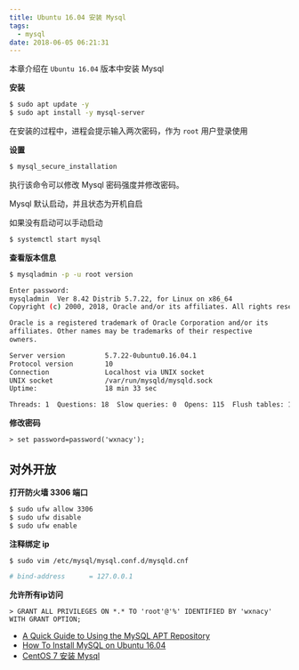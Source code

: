 ```yaml
---
title: Ubuntu 16.04 安装 Mysql
tags:
  - mysql
date: 2018-06-05 06:21:31
---
```



本章介绍在 `Ubuntu 16.04` 版本中安装 Mysql
<!-- more --><!-- toc -->

**安装**

```bash
$ sudo apt update -y
$ sudo apt install -y mysql-server
```

在安装的过程中，进程会提示输入两次密码，作为 `root` 用户登录使用

**设置**

```bash
$ mysql_secure_installation
```

执行该命令可以修改 Mysql 密码强度并修改密码。

Mysql 默认启动，并且状态为开机自启

如果没有启动可以手动启动

```bash
$ systemctl start mysql
```

**查看版本信息**

```bash
$ mysqladmin -p -u root version

Enter password:
mysqladmin  Ver 8.42 Distrib 5.7.22, for Linux on x86_64
Copyright (c) 2000, 2018, Oracle and/or its affiliates. All rights reserved.

Oracle is a registered trademark of Oracle Corporation and/or its
affiliates. Other names may be trademarks of their respective
owners.

Server version          5.7.22-0ubuntu0.16.04.1
Protocol version        10
Connection              Localhost via UNIX socket
UNIX socket             /var/run/mysqld/mysqld.sock
Uptime:                 18 min 33 sec

Threads: 1  Questions: 18  Slow queries: 0  Opens: 115  Flush tables: 1  Open tables: 34  Queries per second avg: 0.016
```

**修改密码**

```mysql
> set password=password('wxnacy');
```

## 对外开放

**打开防火墙 3306 端口**

```bash
$ sudo ufw allow 3306
$ sudo ufw disable
$ sudo ufw enable
```

**注释绑定 ip**

```bash
$ sudo vim /etc/mysql/mysql.conf.d/mysqld.cnf

# bind-address      = 127.0.0.1
```

**允许所有ip访问**

```mysql
> GRANT ALL PRIVILEGES ON *.* TO 'root'@'%' IDENTIFIED BY 'wxnacy' WITH GRANT OPTION;
```

- [A Quick Guide to Using the MySQL APT Repository](https://dev.mysql.com/doc/mysql-apt-repo-quick-guide/en/)
- [How To Install MySQL on Ubuntu 16.04](https://www.digitalocean.com/community/tutorials/how-to-install-mysql-on-ubuntu-16-04)
- [CentOS 7 安装 Mysql](/2018/06/10/centos7-install-mysql/)
